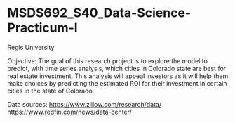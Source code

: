 # MSDS692_S40_Data-Science-Practicum-I
Regis University

Objective:
The goal of this research project is to explore the model to predict, with time series analysis, which cities in Colorado state are best for real estate investment. This analysis will appeal investors as it will help them make choices by predicting the estimated ROI for their investment in certain cities in the state of Colorado.

Data sources:
https://www.zillow.com/research/data/ 
https://www.redfin.com/news/data-center/ 

